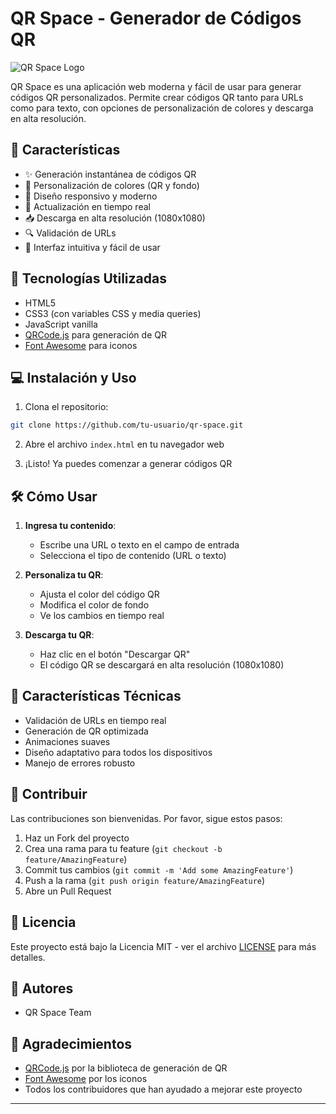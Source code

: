 # QR Space - Generador de Códigos QR

![QR Space Logo](https://img.shields.io/badge/QR%20Space-Generador%20QR-blue)

QR Space es una aplicación web moderna y fácil de usar para generar códigos QR personalizados. Permite crear códigos QR tanto para URLs como para texto, con opciones de personalización de colores y descarga en alta resolución.

## 🌟 Características

- ✨ Generación instantánea de códigos QR
- 🎨 Personalización de colores (QR y fondo)
- 📱 Diseño responsivo y moderno
- 🔄 Actualización en tiempo real
- 📥 Descarga en alta resolución (1080x1080)
- 🔍 Validación de URLs
- 🎯 Interfaz intuitiva y fácil de usar

## 🚀 Tecnologías Utilizadas

- HTML5
- CSS3 (con variables CSS y media queries)
- JavaScript vanilla
- [QRCode.js](https://github.com/davidshimjs/qrcodejs) para generación de QR
- [Font Awesome](https://fontawesome.com/) para iconos

## 💻 Instalación y Uso

1. Clona el repositorio:
```bash
git clone https://github.com/tu-usuario/qr-space.git
```

2. Abre el archivo `index.html` en tu navegador web

3. ¡Listo! Ya puedes comenzar a generar códigos QR

## 🛠️ Cómo Usar

1. **Ingresa tu contenido**:
   - Escribe una URL o texto en el campo de entrada
   - Selecciona el tipo de contenido (URL o texto)

2. **Personaliza tu QR**:
   - Ajusta el color del código QR
   - Modifica el color de fondo
   - Ve los cambios en tiempo real

3. **Descarga tu QR**:
   - Haz clic en el botón "Descargar QR"
   - El código QR se descargará en alta resolución (1080x1080)

## 📱 Características Técnicas

- Validación de URLs en tiempo real
- Generación de QR optimizada
- Animaciones suaves
- Diseño adaptativo para todos los dispositivos
- Manejo de errores robusto

## 🤝 Contribuir

Las contribuciones son bienvenidas. Por favor, sigue estos pasos:

1. Haz un Fork del proyecto
2. Crea una rama para tu feature (`git checkout -b feature/AmazingFeature`)
3. Commit tus cambios (`git commit -m 'Add some AmazingFeature'`)
4. Push a la rama (`git push origin feature/AmazingFeature`)
5. Abre un Pull Request

## 📄 Licencia

Este proyecto está bajo la Licencia MIT - ver el archivo [LICENSE](LICENSE) para más detalles.

## 👥 Autores

- QR Space Team

## 🙏 Agradecimientos

- [QRCode.js](https://github.com/davidshimjs/qrcodejs) por la biblioteca de generación de QR
- [Font Awesome](https://fontawesome.com/) por los iconos
- Todos los contribuidores que han ayudado a mejorar este proyecto

---

